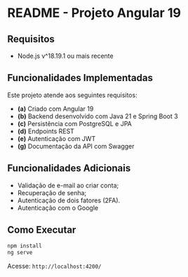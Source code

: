 # README - Projeto Angular 19

## Requisitos
- Node.js v^18.19.1 ou mais recente

## Funcionalidades Implementadas
Este projeto atende aos seguintes requisitos:
- **(a)** Criado com Angular 19
- **(b)** Backend desenvolvido com Java 21 e Spring Boot 3
- **(c)** Persistência com PostgreSQL e JPA
- **(d)** Endpoints REST
- **(e)** Autenticação com JWT
- **(g)** Documentação da API com Swagger

## Funcionalidades Adicionais
- Validação de e-mail ao criar conta;
- Recuperação de senha;
- Autenticação de dois fatores (2FA).
- Autenticação com o Google

## Como Executar
```sh
npm install
ng serve
```
Acesse: `http://localhost:4200/`

